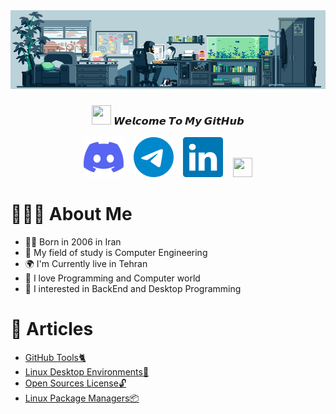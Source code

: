 <!------------------------------- HEADER ------------------------------->
<div id="header" align="center">
  <img src="https://github.com/farzadoxo/farzadoxo/blob/master/header.gif">
  <h3><img src="https://raw.githubusercontent.com/Tarikul-Islam-Anik/Animated-Fluent-Emojis/master/Emojis/Hand%20gestures/Waving%20Hand%20Light%20Skin%20Tone.png" width="31" height="31"/> 𝙒𝙚𝙡𝙘𝙤𝙢𝙚 𝙏𝙤 𝙈𝙮 𝙂𝙞𝙩𝙃𝙪𝙗</h3>
  <a href="https://discordapp.com/users/1006459247057436703" target="_blank"><img src="https://raw.githubusercontent.com/CLorant/readme-social-icons/main/large/colored/discord.svg"></a>&nbsp &nbsp
  <a href="https://t.me/farzadoxo" target="_blank"><img src="https://raw.githubusercontent.com/CLorant/readme-social-icons/main/large/filled/telegram.svg"></a>&nbsp &nbsp
  <a href="https://www.linkedin.com/in/f-ebrahimi/" target="_blank"><img src="https://raw.githubusercontent.com/CLorant/readme-social-icons/main/large/filled/linkedin.svg"></a>&nbsp &nbsp
  <a href="https://teams.live.com/l/invite/FEAopRAnrADj_qF9wI" target="_blank"><img src="https://upload.wikimedia.org/wikipedia/commons/thumb/5/50/Microsoft_Teams.png/645px-Microsoft_Teams.png?20200515140910" width="31" height="31"></a>
</div>

<!------------------------------- ABOUT ------------------------------->
# 🧑🏻‍💻 About Me
- 👦🏻 Born in 2006 in Iran
- 📖 My field of study is Computer Engineering
- 🌍 I'm Currently live in Tehran
- 💖 I love Programming and Computer world
- 👀 I interested in BackEnd and Desktop Programming 

<!------------------------------- STATUS ------------------------------->
# 📝 Articles
- [GitHub Tools🐈](https://www.linkedin.com/pulse/github-tools-%D8%A7%D8%A8%D8%B2%D8%A7%D8%B1-%D9%87%D8%A7%DB%8C-%DA%AF%DB%8C%D8%AA%D9%87%D8%A7%D8%A8-farzad-ebrahimi-7mskf/)
- [Linux Desktop Environments🐧](https://www.linkedin.com/pulse/linux-desktop-environments-%D8%B1%D8%A7%D8%A8%D8%B7-%DA%A9%D8%A7%D8%B1%D8%A8%D8%B1%DB%8C-%D9%87%D8%A7%DB%8C-%D9%84%DB%8C%D9%86%D9%88%DA%A9%D8%B3-farzad-ebrahimi-n16ie/)
- [Open Sources License🔓](https://www.linkedin.com/pulse/open-sources-license-%D9%85%D8%AC%D9%88%D8%B2-%D9%87%D8%A7%DB%8C-%D8%A7%D9%BE%D9%86-%D8%B3%D9%88%D8%B1%D8%B3-farzad-ebrahimi-znnaf/)
- [Linux Package Managers📦](https://www.linkedin.com/pulse/linux-package-manager-%D9%85%D8%AF%DB%8C%D8%B1-%D8%A8%D8%B3%D8%AA%D9%87-%D8%AF%D8%B1-%D9%84%DB%8C%D9%86%D9%88%DA%A9%D8%B3-farzad-ebrahimi-mgwbf/)
